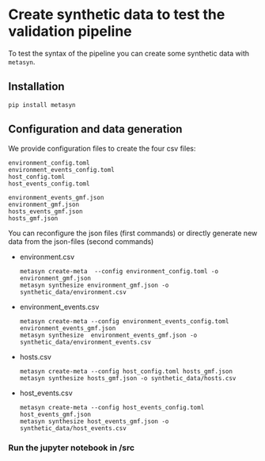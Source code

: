 # Create synthetic data to test the validation pipeline

To test the syntax of the pipeline you can create some synthetic data with `metasyn`.

## Installation

```
pip install metasyn
```

## Configuration and data generation

We provide configuration files to create the four csv files:

```
environment_config.toml
environment_events_config.toml
host_config.toml
host_events_config.toml

environment_events_gmf.json
environment_gmf.json
hosts_events_gmf.json
hosts_gmf.json
```

You can reconfigure the json files (first commands) or directly generate new data from the json-files (second commands)

- environment.csv

	```
	metasyn create-meta  --config environment_config.toml -o environment_gmf.json
	metasyn synthesize environment_gmf.json -o synthetic_data/environment.csv
	```

- environment_events.csv

	```
	metasyn create-meta --config environment_events_config.toml environment_events_gmf.json
	metasyn synthesize  environment_events_gmf.json -o synthetic_data/environment_events.csv
	```
	
- hosts.csv

	```
	metasyn create-meta --config host_config.toml hosts_gmf.json
	metasyn synthesize hosts_gmf.json -o synthetic_data/hosts.csv
	```
	
- host_events.csv

	```
	metasyn create-meta --config host_events_config.toml host_events_gmf.json
	metasyn synthesize host_events_gmf.json -o synthetic_data/host_events.csv
	```
	
### Run the jupyter notebook in /src

